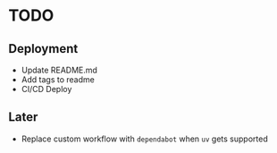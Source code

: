 # TODO

## Deployment

- Update README.md
- Add tags to readme
- CI/CD Deploy

## Later

- Replace custom workflow with `dependabot` when `uv` gets supported
